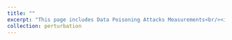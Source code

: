 ```yaml
---
title: ""
excerpt: "This page includes Data Poisoning Attacks Measurements<br/><img src='../images/DPA_Measurements.png'>"
collection: perturbation
---
```

